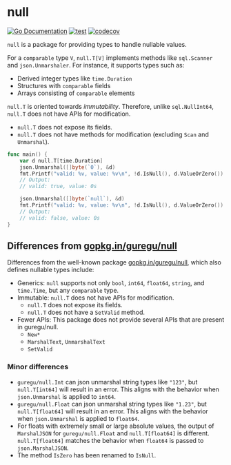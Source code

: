 # null

[![Go Documentation](http://img.shields.io/badge/go-documentation-blue.svg?style=flat-square)][godoc]
[![test](https://github.com/qawatake/null/actions/workflows/test.yaml/badge.svg)](https://github.com/qawatake/null/actions/workflows/test.yaml)
[![codecov](https://codecov.io/gh/qawatake/null/graph/badge.svg)](https://codecov.io/gh/qawatake/null)

[godoc]: http://godoc.org/github.com/qawatake/null

`null` is a package for providing types to handle nullable values.

For a `comparable` type `V`, `null.T[V]` implements methods like `sql.Scanner` and `json.Unmarshaler`. For instance, it supports types such as:

- Derived integer types like `time.Duration`
- Structures with `comparable` fields
- Arrays consisting of `comparable` elements

`null.T` is oriented towards *immutability*. Therefore, unlike `sql.NullInt64`, `null.T` does not have APIs for modification.

- `null.T` does not expose its fields.
- `null.T` does not have methods for modification (excluding `Scan` and `Unmarshal`).

```go
func main() {
	var d null.T[time.Duration]
	json.Unmarshal([]byte(`0`), &d)
	fmt.Printf("valid: %v, value: %v\n", !d.IsNull(), d.ValueOrZero())
	// Output:
	// valid: true, value: 0s

	json.Unmarshal([]byte(`null`), &d)
	fmt.Printf("valid: %v, value: %v\n", !d.IsNull(), d.ValueOrZero())
	// Output:
	// valid: false, value: 0s
}
```

## Differences from [gopkg.in/guregu/null]

Differences from the well-known package [gopkg.in/guregu/null], which also defines nullable types include:

- Generics: `null` supports not only `bool`, `int64`, `float64`, `string`, and `time.Time`, but any `comparable` type.
- Immutable: `null.T` does not have APIs for modification.
  - `null.T` does not expose its fields.
  - `null.T` does not have a `SetValid` method.
- Fewer APIs: This package does not provide several APIs that are present in guregu/null.
  - `New*`
  - `MarshalText`, `UnmarshalText`
  - `SetValid`

### Minor differences

- `guregu/null.Int` can json unmarshal string types like `"123"`, but `null.T[int64]` will result in an error. This aligns with the behavior when `json.Unmarshal` is applied to `int64`.
- `guregu/null.Float` can json unmarshal string types like `"1.23"`, but `null.T[float64]` will result in an error. This aligns with the behavior when `json.Unmarshal` is applied to `float64`.
- For floats with extremely small or large absolute values, the output of `MarshalJSON` for `guregu/null.Float` and `null.T[float64]` is different. `null.T[float64]` matches the behavior when `float64` is passed to `json.MarshalJSON`.
- The method `IsZero` has been renamed to `IsNull`.

<!-- links -->
[gopkg.in/guregu/null]: https://github.com/guregu/null
